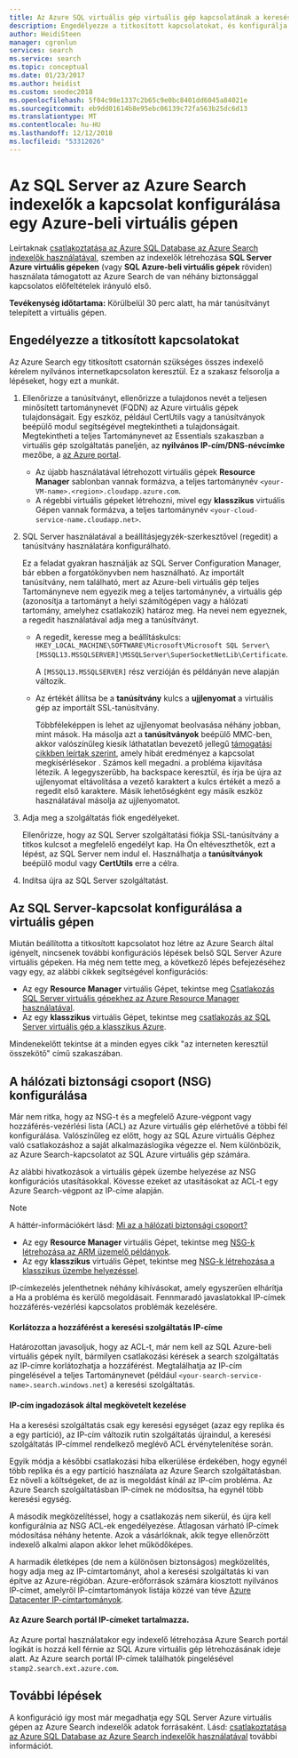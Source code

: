 ```yaml
---
title: Az Azure SQL virtuális gép virtuális gép kapcsolatának a keresési indexelő - Azure-keresés
description: Engedélyezze a titkosított kapcsolatokat, és konfigurálja a tűzfalat a kapcsolatok engedélyezése, hogy az SQL Server-beli virtuális gépen (VM) az Azure Search-indexelőt.
author: HeidiSteen
manager: cgronlun
services: search
ms.service: search
ms.topic: conceptual
ms.date: 01/23/2017
ms.author: heidist
ms.custom: seodec2018
ms.openlocfilehash: 5f04c98e1337c2b65c9e0bc8401dd6045a84021e
ms.sourcegitcommit: eb9dd01614b8e95ebc06139c72fa563b25dc6d13
ms.translationtype: MT
ms.contentlocale: hu-HU
ms.lasthandoff: 12/12/2018
ms.locfileid: "53312026"
---
```

# <a name="configure-a-connection-from-an-azure-search-indexer-to-sql-server-on-an-azure-vm"></a>Az SQL Server az Azure Search indexelők a kapcsolat konfigurálása egy Azure-beli virtuális gépen
Leírtaknak [csatlakoztatása az Azure SQL Database az Azure Search indexelők használatával](search-howto-connecting-azure-sql-database-to-azure-search-using-indexers.md#faq), szemben az indexelők létrehozása **SQL Server Azure virtuális gépeken** (vagy **SQL Azure-beli virtuális gépek** röviden) használata támogatott az Azure Search de van néhány biztonsággal kapcsolatos előfeltételek irányuló első. 

**Tevékenység időtartama:** Körülbelül 30 perc alatt, ha már tanúsítványt telepített a virtuális gépen.

## <a name="enable-encrypted-connections"></a>Engedélyezze a titkosított kapcsolatokat
Az Azure Search egy titkosított csatornán szükséges összes indexelő kérelem nyilvános internetkapcsolaton keresztül. Ez a szakasz felsorolja a lépéseket, hogy ezt a munkát.

1. Ellenőrizze a tanúsítványt, ellenőrizze a tulajdonos nevét a teljesen minősített tartománynevét (FQDN) az Azure virtuális gépek tulajdonságait. Egy eszköz, például CertUtils vagy a tanúsítványok beépülő modul segítségével megtekintheti a tulajdonságait. Megtekintheti a teljes Tartománynevet az Essentials szakaszban a virtuális gép szolgáltatás paneljén, az **nyilvános IP-cím/DNS-névcímke** mezőbe, a [az Azure portal](https://portal.azure.com/).
   
   * Az újabb használatával létrehozott virtuális gépek **Resource Manager** sablonban vannak formázva, a teljes tartománynév `<your-VM-name>.<region>.cloudapp.azure.com`. 
   * A régebbi virtuális gépeket létrehozni, mivel egy **klasszikus** virtuális Gépen vannak formázva, a teljes tartománynév `<your-cloud-service-name.cloudapp.net>`. 
2. SQL Server használatával a beállításjegyzék-szerkesztővel (regedit) a tanúsítvány használatára konfigurálható. 
   
    Ez a feladat gyakran használják az SQL Server Configuration Manager, bár ebben a forgatókönyvben nem használható. Az importált tanúsítvány, nem található, mert az Azure-beli virtuális gép teljes Tartományneve nem egyezik meg a teljes tartománynév, a virtuális gép (azonosítja a tartományt a helyi számítógépen vagy a hálózati tartomány, amelyhez csatlakozik) határoz meg. Ha nevei nem egyeznek, a regedit használatával adja meg a tanúsítványt.
   
   * A regedit, keresse meg a beállításkulcs: `HKEY_LOCAL_MACHINE\SOFTWARE\Microsoft\Microsoft SQL Server\[MSSQL13.MSSQLSERVER]\MSSQLServer\SuperSocketNetLib\Certificate`.
     
     A `[MSSQL13.MSSQLSERVER]` rész verzióján és példányán neve alapján változik. 
   * Az értékét állítsa be a **tanúsítvány** kulcs a **ujjlenyomat** a virtuális gép az importált SSL-tanúsítvány.
     
     Többféleképpen is lehet az ujjlenyomat beolvasása néhány jobban, mint mások. Ha másolja azt a **tanúsítványok** beépülő MMC-ben, akkor valószínűleg kiesik láthatatlan bevezető jellegű [támogatási cikkben leírtak szerint](https://support.microsoft.com/kb/2023869/), amely hibát eredményez a kapcsolat megkísérlésekor . Számos kell megadni. a probléma kijavítása létezik. A legegyszerűbb, ha backspace keresztül, és írja be újra az ujjlenyomat eltávolítása a vezető karaktert a kulcs értékét a mező a regedit első karaktere. Másik lehetőségként egy másik eszköz használatával másolja az ujjlenyomatot.
3. Adja meg a szolgáltatás fiók engedélyeket. 
   
    Ellenőrizze, hogy az SQL Server szolgáltatási fiókja SSL-tanúsítvány a titkos kulcsot a megfelelő engedélyt kap. Ha Ön eltéveszthetők, ezt a lépést, az SQL Server nem indul el. Használhatja a **tanúsítványok** beépülő modul vagy **CertUtils** erre a célra.
4. Indítsa újra az SQL Server szolgáltatást.

## <a name="configure-sql-server-connectivity-in-the-vm"></a>Az SQL Server-kapcsolat konfigurálása a virtuális gépen
Miután beállította a titkosított kapcsolatot hoz létre az Azure Search által igényelt, nincsenek további konfigurációs lépések belső SQL Server Azure virtuális gépeken. Ha még nem tette meg, a következő lépés befejezéséhez vagy egy, az alábbi cikkek segítségével konfigurációs:

* Az egy **Resource Manager** virtuális Gépet, tekintse meg [Csatlakozás SQL Server virtuális gépekhez az Azure Resource Manager használatával](../virtual-machines/windows/sql/virtual-machines-windows-sql-connect.md). 
* Az egy **klasszikus** virtuális Gépet, tekintse meg [csatlakozás az SQL Server virtuális gép a klasszikus Azure](../virtual-machines/windows/classic/sql-connect.md).

Mindenekelőtt tekintse át a minden egyes cikk "az interneten keresztül összekötő" című szakaszában.

## <a name="configure-the-network-security-group-nsg"></a>A hálózati biztonsági csoport (NSG) konfigurálása
Már nem ritka, hogy az NSG-t és a megfelelő Azure-végpont vagy hozzáférés-vezérlési lista (ACL) az Azure virtuális gép elérhetővé a többi fél konfigurálása. Valószínűleg ez előtt, hogy az SQL Azure virtuális Géphez való csatlakozáshoz a saját alkalmazáslogika végezze el. Nem különbözik, az Azure Search-kapcsolatot az SQL Azure virtuális gép számára. 

Az alábbi hivatkozások a virtuális gépek üzembe helyezése az NSG konfigurációs utasításokkal. Kövesse ezeket az utasításokat az ACL-t egy Azure Search-végpont az IP-címe alapján.

> [!NOTE]
> A háttér-információkért lásd: [Mi az a hálózati biztonsági csoport?](../virtual-network/security-overview.md)
> 
> 

* Az egy **Resource Manager** virtuális Gépet, tekintse meg [NSG-k létrehozása az ARM üzemelő példányok](../virtual-network/tutorial-filter-network-traffic.md). 
* Az egy **klasszikus** virtuális Gépet, tekintse meg [NSG-k létrehozása a klasszikus üzembe helyezéssel](../virtual-network/virtual-networks-create-nsg-classic-ps.md).

IP-címkezelés jelenthetnek néhány kihívásokat, amely egyszerűen elhárítja a Ha a probléma és kerülő megoldásait. Fennmaradó javaslatokkal IP-címek hozzáférés-vezérlési kapcsolatos problémák kezelésére.

#### <a name="restrict-access-to-the-search-service-ip-address"></a>Korlátozza a hozzáférést a keresési szolgáltatás IP-címe
Határozottan javasoljuk, hogy az ACL-t, már nem kell az SQL Azure-beli virtuális gépek nyílt, bármilyen csatlakozási kérések a search szolgáltatás az IP-címre korlátozhatja a hozzáférést. Megtalálhatja az IP-cím pingelésével a teljes Tartománynevet (például `<your-search-service-name>.search.windows.net`) a keresési szolgáltatás.

#### <a name="managing-ip-address-fluctuations"></a>IP-cím ingadozások által megkövetelt kezelése
Ha a keresési szolgáltatás csak egy keresési egységet (azaz egy replika és a egy partíció), az IP-cím változik rutin szolgáltatás újraindul, a keresési szolgáltatás IP-címmel rendelkező meglévő ACL érvénytelenítése során.

Egyik módja a későbbi csatlakozási hiba elkerülése érdekében, hogy egynél több replika és a egy partíció használata az Azure Search szolgáltatásban. Ez növeli a költségeket, de az is megoldást kínál az IP-cím probléma. Az Azure Search szolgáltatásban IP-címek ne módosítsa, ha egynél több keresési egység.

A második megközelítéssel, hogy a csatlakozás nem sikerül, és újra kell konfigurálnia az NSG ACL-ek engedélyezése. Átlagosan várható IP-címek módosítása néhány hetente. Azok a vásárlóknak, akik tegye ellenőrzött indexelő alkalmi alapon akkor lehet működőképes.

A harmadik életképes (de nem a különösen biztonságos) megközelítés, hogy adja meg az IP-címtartományt, ahol a keresési szolgáltatás ki van építve az Azure-régióban. Azure-erőforrások számára kiosztott nyilvános IP-címet, amelyről IP-címtartományok listája közzé van téve [Azure Datacenter IP-címtartományok](https://www.microsoft.com/download/details.aspx?id=41653). 

#### <a name="include-the-azure-search-portal-ip-addresses"></a>Az Azure Search portál IP-címeket tartalmazza.
Az Azure portal használatakor egy indexelő létrehozása Azure Search portál logikát is hozzá kell férnie az SQL Azure virtuális gép létrehozásának ideje alatt. Az Azure search portál IP-címek találhatók pingelésével `stamp2.search.ext.azure.com`.

## <a name="next-steps"></a>További lépések
A konfiguráció így most már megadhatja egy SQL Server Azure virtuális gépen az Azure Search indexelők adatok forrásaként. Lásd: [csatlakoztatása az Azure SQL Database az Azure Search indexelők használatával](search-howto-connecting-azure-sql-database-to-azure-search-using-indexers.md) további információt.

